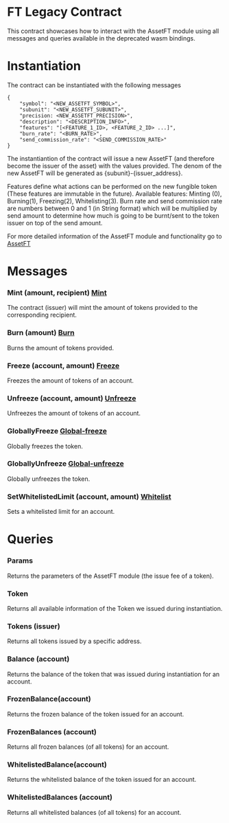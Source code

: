 # FT Legacy Contract

This contract showcases how to interact with the AssetFT module using all messages and queries available in the deprecated wasm bindings.

# Instantiation

The contract can be instantiated with the following messages

```
{
    "symbol": "<NEW_ASSETFT_SYMBOL>",
    "subunit": "<NEW_ASSETFT_SUBUNIT>",
    "precision: <NEW_ASSETFT_PRECISION>",
    "description": "<DESCRIPTION_INFO>",
    "features": "[<FEATURE_1_ID>, <FEATURE_2_ID> ...]",
    "burn_rate": "<BURN_RATE>",
    "send_commission_rate": "<SEND_COMMISSION_RATE>"
}
```

The instantiantion of the contract will issue a new AssetFT (and therefore become the issuer of the asset) with the values provided. The denom of the new AssetFT will be generated as {subunit}-{issuer_address}.

Features define what actions can be performed on the new fungible token (These features are immutable in the future). Available features: Minting (0), Burning(1), Freezing(2), Whitelisting(3).
Burn rate and send commission rate are numbers between 0 and 1 (in String format) which will be multiplied by send amount to determine how much is going to be burnt/sent to the token issuer on top of the send amount.

For more detailed information of the AssetFT module and functionality go to [AssetFT](https://github.com/CoreumFoundation/coreum/tree/master/x/asset/ft/spec)

# Messages

### Mint (amount, recipient) [Mint](https://github.com/CoreumFoundation/coreum/tree/master/x/asset/ft/spec#mint)

The contract (issuer) will mint the amount of tokens provided to the corresponding recipient.

### Burn (amount) [Burn](https://github.com/CoreumFoundation/coreum/tree/master/x/asset/ft/spec#burn)

Burns the amount of tokens provided.

### Freeze (account, amount) [Freeze](https://github.com/CoreumFoundation/coreum/tree/master/x/asset/ft/spec#freezeunfreeze)

Freezes the amount of tokens of an account.

### Unfreeze (account, amount) [Unfreeze](https://github.com/CoreumFoundation/coreum/tree/master/x/asset/ft/spec#freezeunfreeze)

Unfreezes the amount of tokens of an account.

### GloballyFreeze [Global-freeze](https://github.com/CoreumFoundation/coreum/tree/master/x/asset/ft/spec#global-freezeunfreeze)

Globally freezes the token.

### GloballyUnfreeze [Global-unfreeze](https://github.com/CoreumFoundation/coreum/tree/master/x/asset/ft/spec#global-freezeunfreeze)

Globally unfreezes the token.

### SetWhitelistedLimit (account, amount) [Whitelist](https://github.com/CoreumFoundation/coreum/tree/master/x/asset/ft/spec#whitelist)

Sets a whitelisted limit for an account.

# Queries

### Params

Returns the parameters of the AssetFT module (the issue fee of a token).

### Token

Returns all available information of the Token we issued during instantiation.

### Tokens (issuer)

Returns all tokens issued by a specific address.

### Balance (account)

Returns the balance of the token that was issued during instantiation for an account.

### FrozenBalance(account)

Returns the frozen balance of the token issued for an account.

### FrozenBalances (account)

Returns all frozen balances (of all tokens) for an account.

### WhitelistedBalance(account)

Returns the whitelisted balance of the token issued for an account.

### WhitelistedBalances (account)

Returns all whitelisted balances (of all tokens) for an account.
